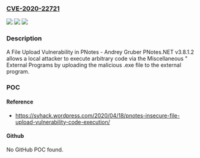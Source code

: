 ### [CVE-2020-22721](https://cve.mitre.org/cgi-bin/cvename.cgi?name=CVE-2020-22721)
![](https://img.shields.io/static/v1?label=Product&message=n%2Fa&color=blue)
![](https://img.shields.io/static/v1?label=Version&message=n%2Fa&color=blue)
![](https://img.shields.io/static/v1?label=Vulnerability&message=n%2Fa&color=brighgreen)

### Description

A File Upload Vulnerability in PNotes - Andrey Gruber PNotes.NET v3.8.1.2 allows a local attacker to execute arbitrary code via the Miscellaneous " External Programs by uploading the malicious .exe file to the external program.

### POC

#### Reference
- https://syhack.wordpress.com/2020/04/18/pnotes-insecure-file-upload-vulnerability-code-execution/

#### Github
No GitHub POC found.

